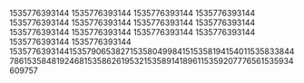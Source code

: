 1535776393144
1535776393144
1535776393144
1535776393144
1535776393144
1535776393144
1535776393144
1535776393144
1535776393144
1535776393144
1535776393144
1535776393144
1535776393144
1535776393144
1535776393144153579065382715358049984151535819415401153583384478615358481924681535862619532153589141896115359207776561535934609757